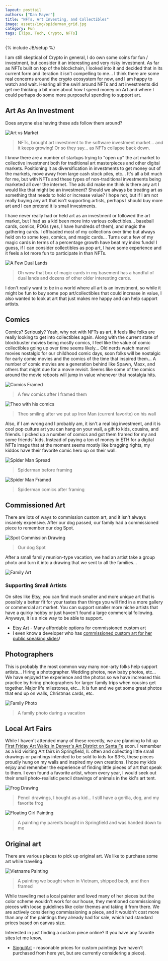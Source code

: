 ```yaml
---
layout: posttail
authors: ["Dan Mayer"]
title: "NFTs, Art Investing, and Collectibles"
image: assets/img/spiderman_grid.jpg
category: Fun
tags: [Tips, Tech, Crypto, NFTs]
---
```


{% include JB/setup %}

I am still skeptical of Crypto in general, I do own some coins for fun / investment, but consider it an interesting and very risky investment. As far as NFTs built on top of the blockchain, I looked into it and decided that in its current form and iteration it isn't compelling to me... I think there are some real concerns around the crypto ecosystem for now, and I am happy to watch and wait. Hearing all the swirl around NFTs and art investments did get me thinking a bit more about how I spend money on Art and where I could perhaps do some more purposeful spending to support art.

## Art As An Investment

Does anyone else having these ads follow them around?

![Art vs Market](/assets/img/art_vs_market.png)
> NFTs, brought art investment to the software investment market... and it keeps growing! Or so they say... as NFTs collapse back down.

I know there are a number of startups trying to "open up" the art market to collective investment both for traditional art masterpieces and other digital markets. Positioning it as diversification in investments to get money out of the markets, move away from large cash stock piles, etc... It's all a bit much for me, but with NFTs and these types of non-traditional investments being marketed all over the internet. The ads did make me think is there any art I would like that might be an investment? Should we always be treating art as something that needs to hold or increase value? I hope not, but if I am not really buying any art that isn't supporting artists, perhaps I should buy more art and I can pretend it is small investments.

I have never really had or held art as an investment or followed the art market, but I had as a kid been more into various collectibles... baseball cards, comics, POGs (yes, I have hundreds of them), and magic the gathering cards. I offloaded most of my collections over time but always held on to some toys, comics, and magic cards... Turns out a few of my magic cards in terms of a percentage growth have beat my index funds! I guess, if I can consider collectibles as pop art, I have some experience and it feels a lot more fun to participate in than NFTs.

![A Few Dual Lands](/assets/img/dual_lands.jpg)
> Oh wow that box of magic cards in my basement has a handful of dual lands and dozens of other older interesting cards.

I don't really want to be in a world where all art is an investment, so while it might be fun to buy some pop art/collectibles that could increase in value, I also wanted to look at art that just makes me happy and can help support artists.

## Comics

Comics? Seriously? Yeah, why not with NFTs as art, it feels like folks are really looking to get into collectibles again. Along with the current state of blockbuster movies being mostly comics, I feel like the value of comic collectibles going up over time seems likely... Old nerds watch marvel movies nostalgic for our childhood comic days, soon folks will be nostalgic for early comic movies and the comics of the time that inspired them... A number of comic movies are a generation behind like Spawn, Maxx, and others that might due for a movie revisit. Seems like some of the comics around the movie reboots will jump in value whenever that nostalgia hits.

![Comics Framed](/assets/img/comics_framed.jpg)
> A few comics after I framed them

![Theo with his comics](/assets/img/theo_iron_man.jpg)
> Theo smiling after we put up Iron Man (current favorite) on his wall

Also, if I am wrong and I probably am, it isn't a real big investment, and it is cool pop culture art you can hang on your wall, a gift to kids, cousins, and friends. I picked up a number of comics and got them framed for my and some friends' kids. Instead of paying a ton of money in ETH for a digital NFTs image that at the moment seems mostly like bragging rights, my kiddos have their favorite comic hero up on their wall.

![Spider Man Spread](/assets/img/spiderman_fold.jpg)
> Spiderman before framing

![Spider Man Framed](/assets/img/spiderman_grid.jpg)
> Spiderman comics after framing

## Commissioned Art

There are lots of ways to commission custom art, and it isn't always insanely expensive. After our dog passed, our family had a commissioned piece to remember our dog Spot.

![Spot Commission Drawing](/assets/img/spot_art.jpg)
> Our dog Spot

After a small family reunion-type vacation, we had an artist take a group photo and turn it into a drawing that we sent to all the families...

![Family Art](/assets/img/fam_art.jpg)

### Supporting Small Artists

On sites like Etsy, you can find much smaller and more unique art that is possibly a better fit for your tastes than things you will find in a more gallery or commercial art market. You can support smaller more niche artists that have a quirky hobby or just haven't found a large commercial following. Anyways, it is a nice way to be able to support.

* [Etsy Art](https://www.etsy.com/search?q=drawing%20from%20photo&ref=auto-1&as_prefix=drawing%20from%20photo) - Many affordable options for commissioned custom art
* I even know a developer who has [commissioned custom art for her public speaking slides](https://adavis.info/2016/12/conference-speaking-one-year-later-every-single-thing-ive-learned.html)!


## Photographers

This is probably the most common way many non-arty folks help support artists... Hiring a photographer. Wedding photos, new baby photos, etc... We have enjoyed the experience and the photos so we have increased this practice by hiring photographers for larger family trips when cousins get together. Major life milestones, etc... It is fun and we get some great photos that end up on walls, Christmas cards, etc.

![Family Photo](/assets/img/fam_photo.jpg)
> A family photo during a vacation

## Local Art Fairs

While I haven't attended many of these recently, we are planning to hit up [First Friday Art Walks in Denver's Art District on Santa Fe](https://denversartdistrict.org/first-friday) soon. I remember as a kid visiting Art fairs in Springfield, IL often and collecting little small drawings or paintings intended to be sold to kids for $3-5, these pieces proudly hung on my walls and inspired my own creations. I hope my kids enjoy and remember the experience of finding little pieces of art that speak to them. I even found a favorite artist, whom every year, I would seek out their small photo-realistic pencil drawings of animals in the kid's art tent.

![Frog Drawing](/assets/img/frog_drawing.jpg)
> Pencil drawings, I bought as a kid... I still have a gorilla, dog, and my favorite frog

![Floating Girl Painting](/assets/img/floating_girl.jpg)
> A painting my parents bought in Springfield and was handed down to me

## Original art

There are various places to pick up original art. We like to purchase some art while traveling.

![Vietname Painting](/assets/img/vietnam_painting.jpg)
> A painting we bought when in Vietnam, shipped back, and then framed

While traveling met a local painter and loved many of her pieces but the color scheme wouldn't work for our house, they mentioned commissioning pieces with loose guidelines like color themes and taking it from there. We are actively considering commissioning a piece, and it wouldn't cost more than any of the paintings they already had for sale, which had standard prices based on canvas size.

Interested in just finding a custom piece online? If you have any favorite sites let me know.

* [SingulArt](https://www.singulart.com/en/painting/marine) - reasonable prices for custom paintings (we haven't purchased from here yet, but are currently considering a piece).
